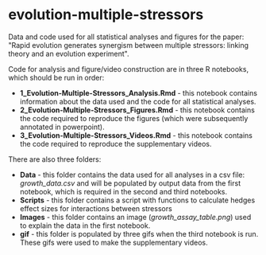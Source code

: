 # evolution-multiple-stressors
Data and code used for all statistical analyses and figures for the paper: "Rapid evolution generates synergism between multiple stressors: linking theory and an evolution experiment". 

Code for analysis and figure/video construction are in three R notebooks, which should be run in order: 

- **1_Evolution-Multiple-Stressors_Analysis.Rmd** - this notebook contains information about the data used and the code for all statistical analyses. 
- **2_Evolution-Multiple-Stressors_Figures.Rmd** - this notebook contains the code required to reproduce the figures (which were subsequently annotated in powerpoint). 
- **3_Evolution-Multiple-Stressors_Videos.Rmd** - this notebook contains the code required to reproduce the supplementary videos. 

There are also three folders: 

- **Data** - this folder contains the data used for all analyses in a csv file: *growth_data.csv* and will be populated by output data from the first notebook, which is required in the second and third notebooks. 
- **Scripts** - this folder contains a script with functions to calculate hedges effect sizes for interactions between stressors 
- **Images** - this folder contains an image (*growth_assay_table.png*) used to explain the data in the first notebook. 
- **gif** - this folder is populated by three gifs when the third notebook is run. These gifs were used to make the supplementary videos. 
